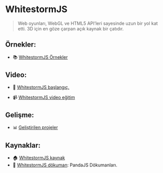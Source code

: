 # WhitestormJS
> Web oyunları, WebGL ve HTML5 API’leri sayesinde uzun bir yol kat etti. 3D için en göze çarpan açık kaynak bir çatıdır.


## Örnekler:

- :books: [WhitestormJS Örnekler](https://whs-dev.surge.sh/examples/)

## Video:

- :book: <a href="https://whsjs.io/Hello%20World!.html" target="_blank">WhitestormJS başlangıç.</a>

- :video_camera: <a href="https://youtu.be/yZ7nDNrYG0k" target="_blank">WhitestormJS video eğitim</a>

## Gelişme:

- :bar_chart: [Geliştirilen projeler](https://whsjs.io/Showcase.html)


## Kaynaklar:
- :house:  [WhitestormJS kaynak](https://github.com/WhitestormJS/whs.js) 
- :memo: [WhitestormJS dökuman](http://whsjs.io/): PandaJS Dökumanları.
